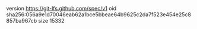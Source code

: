 version https://git-lfs.github.com/spec/v1
oid sha256:056a9e1d70046eab62a1bce5bbeae64b9625c2da7f523e454e25c8857ba967cb
size 15332
